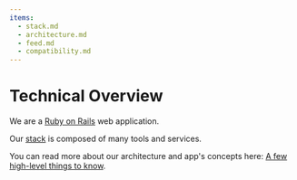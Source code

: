```yaml
---
items:
  - stack.md
  - architecture.md
  - feed.md
  - compatibility.md
---
```


# Technical Overview

We are a [Ruby on Rails](https://rubyonrails.org) web application.

Our [stack][stack] is composed of many tools and services.

You can read more about our architecture and app's concepts here: [A few
high-level things to know][architecture].

[stack]: /technical-overview/stack
[architecture]: /technical-overview/architecture

